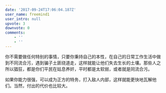 ```yaml
---
date: '2017-09-24T17:06:04.187Z'
user_name: freemind1
user_intro: null
upvote: 3
downvote: 0
comments:
    - ''
    - ''
---
```


你不需要做任何特别的事情，只要你秉持自己的本性，在自己的日常工作生活中做到不同流合污，遇到骗子土匪绕道走，这样就能让他们失去生长的土壤。那些人之所以猖狂，都是你们平民在姑息养奸，平时都是太软弱，或者就是同流合污。

如果你能力很强，可以成为正方的特务，打入敌人内部，这样就能更快地瓦解他们。当然，付出的代价也比较大。
